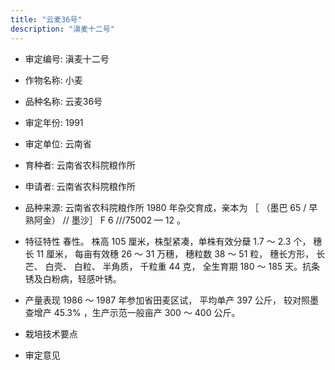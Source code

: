 ```yaml
---
title: "云麦36号"
description: "滇麦十二号"
---
```

* 审定编号:  滇麦十二号

*  作物名称:  小麦

*  品种名称:  云麦36号

*  审定年份:  1991

*  审定单位:  云南省

* 育种者:  云南省农科院粮作所

*  申请者:  云南省农科院粮作所

*  品种来源:  云南省农科院粮作所 1980 年杂交育成，亲本为 ［ （墨巴 65 / 早熟阿金） // 墨沙］ F 6 ///75002 — 12 。

*  特征特性
春性。 株高 105 厘米，株型紧凑，单株有效分蘖 1.7 ～ 2.3 个， 穗长 11 厘米， 每亩有效穗 26 ～ 31 万穗， 穗粒数 38 ～ 51 粒， 穗长方形， 长芒、 白壳、 白粒、 半角质， 千粒重 44 克， 全生育期 180 ～ 185 天。抗条锈及白粉病，轻感叶锈。

*  产量表现
1986 ～ 1987 年参加省田麦区试， 平均单产 397 公斤， 较对照墨查增产 45.3% ，生产示范一般亩产 300 ～ 400 公斤。

*  栽培技术要点


*  审定意见

